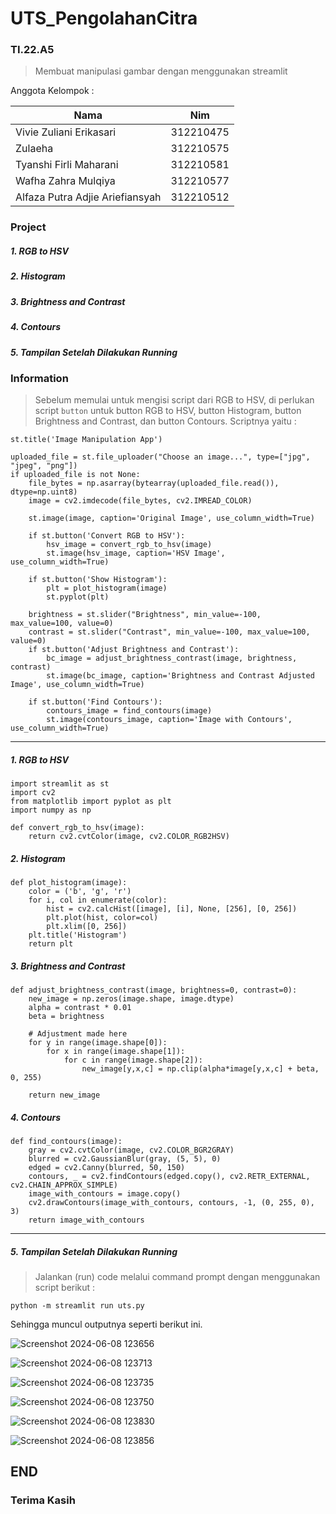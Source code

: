 # UTS_PengolahanCitra
### TI.22.A5

> Membuat manipulasi gambar dengan menggunakan streamlit

Anggota Kelompok :

| Nama  |  Nim |
| ----------------- | ------------- |
| Vivie Zuliani Erikasari         | 312210475 |
| Zulaeha                         | 312210575 |
| Tyanshi Firli Maharani          | 312210581 |
| Wafha Zahra Mulqiya             | 312210577 |
| Alfaza Putra Adjie Ariefiansyah | 312210512 |

### Project
#####  1. RGB to HSV
#####  2. Histogram
#####  3. Brightness and Contrast
#####  4. Contours
#####  5. Tampilan Setelah Dilakukan Running


### Information 
> Sebelum memulai untuk mengisi script dari RGB to HSV, di perlukan script `button` untuk button RGB to HSV, button Histogram, button Brightness and Contrast, dan button Contours. Scriptnya yaitu :
```
st.title('Image Manipulation App')

uploaded_file = st.file_uploader("Choose an image...", type=["jpg", "jpeg", "png"])
if uploaded_file is not None:
    file_bytes = np.asarray(bytearray(uploaded_file.read()), dtype=np.uint8)
    image = cv2.imdecode(file_bytes, cv2.IMREAD_COLOR)

    st.image(image, caption='Original Image', use_column_width=True)

    if st.button('Convert RGB to HSV'):
        hsv_image = convert_rgb_to_hsv(image)
        st.image(hsv_image, caption='HSV Image', use_column_width=True)

    if st.button('Show Histogram'):
        plt = plot_histogram(image)
        st.pyplot(plt)

    brightness = st.slider("Brightness", min_value=-100, max_value=100, value=0)
    contrast = st.slider("Contrast", min_value=-100, max_value=100, value=0)
    if st.button('Adjust Brightness and Contrast'):
        bc_image = adjust_brightness_contrast(image, brightness, contrast)
        st.image(bc_image, caption='Brightness and Contrast Adjusted Image', use_column_width=True)

    if st.button('Find Contours'):
        contours_image = find_contours(image)
        st.image(contours_image, caption='Image with Contours', use_column_width=True)
```

---
#####  1. RGB to HSV
```
import streamlit as st
import cv2
from matplotlib import pyplot as plt
import numpy as np

def convert_rgb_to_hsv(image):
    return cv2.cvtColor(image, cv2.COLOR_RGB2HSV)
```

#####  2. Histogram
```
def plot_histogram(image):
    color = ('b', 'g', 'r')
    for i, col in enumerate(color):
        hist = cv2.calcHist([image], [i], None, [256], [0, 256])
        plt.plot(hist, color=col)
        plt.xlim([0, 256])
    plt.title('Histogram')
    return plt

```

#####  3. Brightness and Contrast
```
def adjust_brightness_contrast(image, brightness=0, contrast=0):
    new_image = np.zeros(image.shape, image.dtype)
    alpha = contrast * 0.01
    beta = brightness

    # Adjustment made here
    for y in range(image.shape[0]):
        for x in range(image.shape[1]):
            for c in range(image.shape[2]):
                new_image[y,x,c] = np.clip(alpha*image[y,x,c] + beta, 0, 255)
    
    return new_image
```

#####  4. Contours
```
def find_contours(image):
    gray = cv2.cvtColor(image, cv2.COLOR_BGR2GRAY)
    blurred = cv2.GaussianBlur(gray, (5, 5), 0)
    edged = cv2.Canny(blurred, 50, 150)
    contours, _ = cv2.findContours(edged.copy(), cv2.RETR_EXTERNAL, cv2.CHAIN_APPROX_SIMPLE)
    image_with_contours = image.copy()
    cv2.drawContours(image_with_contours, contours, -1, (0, 255, 0), 3)
    return image_with_contours

```

---
#####  5. Tampilan Setelah Dilakukan Running
> Jalankan (run) code melalui command prompt dengan menggunakan script berikut :
```
python -m streamlit run uts.py
```
Sehingga muncul outputnya seperti berikut ini.

![Screenshot 2024-06-08 123656](https://github.com/VivieZuliani/UTS_PengolahanCitra/assets/130271255/8eb300ff-476c-4265-8b94-8df0cf7ea826)

![Screenshot 2024-06-08 123713](https://github.com/VivieZuliani/UTS_PengolahanCitra/assets/130271255/08df9cdf-8a01-4111-ae25-99392ae10f7d)

![Screenshot 2024-06-08 123735](https://github.com/VivieZuliani/UTS_PengolahanCitra/assets/130271255/4963689f-a6ed-43c0-b1fe-943ae22f6cf2)

![Screenshot 2024-06-08 123750](https://github.com/VivieZuliani/UTS_PengolahanCitra/assets/130271255/778765d2-bd01-4961-9047-3822a7377d47)

![Screenshot 2024-06-08 123830](https://github.com/VivieZuliani/UTS_PengolahanCitra/assets/130271255/042c61b6-6f43-453d-9cd5-052f67e3ff0e)

![Screenshot 2024-06-08 123856](https://github.com/VivieZuliani/UTS_PengolahanCitra/assets/130271255/7ccaf2af-30ba-4e6e-b111-120d7df831ad)


## END
### Terima Kasih










